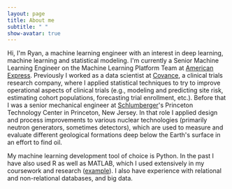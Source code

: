 ```yaml
---
layout: page
title: About me
subtitle: " "
show-avatar: true
---
```


Hi, I'm Ryan, a machine learning engineer with an interest in deep learning, machine learning and statistical modeling.  I'm currently a Senior Machine Learning Engineer on the Machine Learning Platform Team at [American Express](https://www.americanexpress.com/). Previously I worked as a data scientist at [Covance](https://www.covance.com/), a clinical trials research company, where I applied statistical techniques to try to improve operational aspects of clinical trials (e.g., modeling and predicting site risk, estimating cohort populations, forecasting trial enrollment, etc.).  Before that I was a senior mechanical engineer at [Schlumberger](http://www.slb.com/)'s Princeton Technology Center in Princeton, New Jersey.  In that role I applied design and process improvements to various nuclear technologies (primarily neutron generators, sometimes detectors), which are used to measure and evaluate different geological formations deep below the Earth's surface in an effort to find oil.    

My machine learning development tool of choice is Python.  In the past I have also used R as well as MATLAB, which I used extensively in my coursework and research ([example](https://github.com/ryanpmccaffrey/DVC)).  I also have experience with relational and non-relational databases, and big data.
